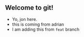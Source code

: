 ## Welcome to git!

- Yo, jon here.
- this is coming from adrian
- I am adding this from `feat` branch